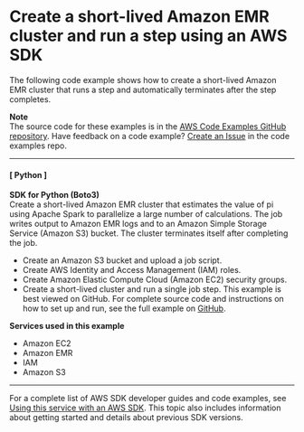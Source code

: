 # Create a short\-lived Amazon EMR cluster and run a step using an AWS SDK<a name="example_cross_ShortLivedEmrCluster_section"></a>

The following code example shows how to create a short\-lived Amazon EMR cluster that runs a step and automatically terminates after the step completes\.

**Note**  
The source code for these examples is in the [AWS Code Examples GitHub repository](https://github.com/awsdocs/aws-doc-sdk-examples)\. Have feedback on a code example? [Create an Issue](https://github.com/awsdocs/aws-doc-sdk-examples/issues/new/choose) in the code examples repo\. 

------
#### [ Python ]

**SDK for Python \(Boto3\)**  
 Create a short\-lived Amazon EMR cluster that estimates the value of pi using Apache Spark to parallelize a large number of calculations\. The job writes output to Amazon EMR logs and to an Amazon Simple Storage Service \(Amazon S3\) bucket\. The cluster terminates itself after completing the job\.   
+ Create an Amazon S3 bucket and upload a job script\.
+ Create AWS Identity and Access Management \(IAM\) roles\.
+ Create Amazon Elastic Compute Cloud \(Amazon EC2\) security groups\.
+ Create a short\-lived cluster and run a single job step\.
 This example is best viewed on GitHub\. For complete source code and instructions on how to set up and run, see the full example on [GitHub](https://github.com/awsdocs/aws-doc-sdk-examples/tree/main/python/example_code/emr)\.   

**Services used in this example**
+ Amazon EC2
+ Amazon EMR
+ IAM
+ Amazon S3

------

For a complete list of AWS SDK developer guides and code examples, see [Using this service with an AWS SDK](UsingAWSSDK.md#sdk-general-information-section)\. This topic also includes information about getting started and details about previous SDK versions\.